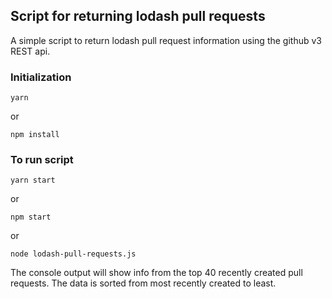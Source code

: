 ## Script for returning lodash pull requests

A simple script to return lodash pull request information using the github v3 REST api.

### Initialization

```
yarn
```

or

```
npm install
```

### To run script

```
yarn start
```
or
```
npm start
```

or
```
node lodash-pull-requests.js
```

The console output will show info from the top 40 recently created pull requests.  The data is sorted from most recently created to least.

